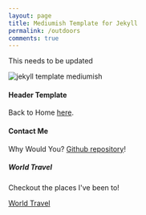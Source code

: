 ```yaml
---
layout: page
title: Mediumish Template for Jekyll
permalink: /outdoors
comments: true
---
```


<div class="row justify-content-between">
<div class="col-md-8 pr-5">

<p>This needs to be updated</p>

<p class="mb-5"><img class="shadow-lg" src="{{site.baseurl}}/assets/images/mediumish-jekyll-template.png" alt="jekyll template mediumish" /></p>
<h4>Header Template</h4>

<p>Back to Home <a href="http://www.singhjuhi.com/">here</a>.</p>

<h4>Contact Me</h4>

<p>Why Would You? <a href="https://www.singhjuhi.com/">Github repository</a>!</p>

</div>

<div class="col-md-4">

<div class="sticky-top sticky-top-80">
<h5>World Travel</h5>

<p>Checkout the places I've been to! <!--a target="_blank" href="https://www.singhjuhi.com/">Mediumish <i class="fab fa-github"></i></a--></p>

<a target="_blank" href="https://www.singhjuhi.com/world_travel" class="btn btn-danger">World Travel</a> <!--a target="_blank" href="https://www.singhjuhi.com/" class="btn btn-warning">Documentation</a-->

</div>
</div>
</div>

